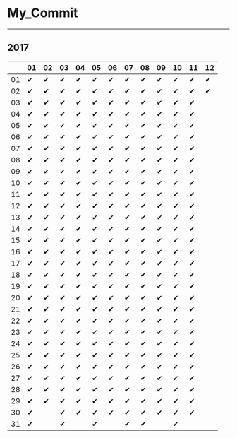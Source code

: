 # My_Commit

---

## 2017

|  |01|02|03|04|05|06|07|08|09|10|11|12|
|----|----|----|----|----|----|----|----|----|----|----|----|----|
|01|✔ |✔ |✔ |✔ |✔ |✔ |✔ |✔ |✔ |✔ |✔ |✔ |
|02|✔ |✔ |✔ |✔ |✔ |✔ |✔ |✔ |✔ |✔ |✔ |✔ |
|03|✔ |✔ |✔ |✔ |✔ |✔ |✔ |✔ |✔ |✔ |✔ |  |
|04|✔ |✔ |✔ |✔ |✔ |✔ |✔ |✔ |✔ |✔ |✔ |  |
|05|✔ |✔ |✔ |✔ |✔ |✔ |✔ |✔ |✔ |✔ |✔ |  |
|06|✔ |✔ |✔ |✔ |✔ |✔ |✔ |✔ |✔ |✔ |✔ |  |
|07|✔ |✔ |✔ |✔ |✔ |✔ |✔ |✔ |✔ |✔ |✔ |  |
|08|✔ |✔ |✔ |✔ |✔ |✔ |✔ |✔ |✔ |✔ |✔ |  |
|09|✔ |✔ |✔ |✔ |✔ |✔ |✔ |✔ |✔ |✔ |✔ |  |
|10|✔ |✔ |✔ |✔ |✔ |✔ |✔ |✔ |✔ |✔ |✔ |  |
|11|✔ |✔ |✔ |✔ |✔ |✔ |✔ |✔ |✔ |✔ |✔ |  |
|12|✔ |✔ |✔ |✔ |✔ |✔ |✔ |✔ |✔ |✔ |✔ |  |
|13|✔ |✔ |✔ |✔ |✔ |✔ |✔ |✔ |✔ |✔ |✔ |  |
|14|✔ |✔ |✔ |✔ |✔ |✔ |✔ |✔ |✔ |✔ |✔ |  |
|15|✔ |✔ |✔ |✔ |✔ |✔ |✔ |✔ |✔ |✔ |✔ |  |
|16|✔ |✔ |✔ |✔ |✔ |✔ |✔ |✔ |✔ |✔ |✔ |  |
|17|✔ |✔ |✔ |✔ |✔ |✔ |✔ |✔ |✔ |✔ |✔ |  |
|18|✔ |✔ |✔ |✔ |✔ |✔ |✔ |✔ |✔ |✔ |✔ |  |
|19|✔ |✔ |✔ |✔ |✔ |✔ |✔ |✔ |✔ |✔ |✔ |  |
|20|✔ |✔ |✔ |✔ |✔ |✔ |✔ |✔ |✔ |✔ |✔ |  |
|21|✔ |✔ |✔ |✔ |✔ |✔ |✔ |✔ |✔ |✔ |✔ |  |
|22|✔ |✔ |✔ |✔ |✔ |✔ |✔ |✔ |✔ |✔ |✔ |  |
|23|✔ |✔ |✔ |✔ |✔ |✔ |✔ |✔ |✔ |✔ |✔ |  |
|24|✔ |✔ |✔ |✔ |✔ |✔ |✔ |✔ |✔ |✔ |✔ |  |
|25|✔ |✔ |✔ |✔ |✔ |✔ |✔ |✔ |✔ |✔ |✔ |  |
|26|✔ |✔ |✔ |✔ |✔ |✔ |✔ |✔ |✔ |✔ |✔ |  |
|27|✔ |✔ |✔ |✔ |✔ |✔ |✔ |✔ |✔ |✔ |✔ |  |
|28|✔ |✔ |✔ |✔ |✔ |✔ |✔ |✔ |✔ |✔ |✔ |  |
|29|✔ |✔ |✔ |✔ |✔ |✔ |✔ |✔ |✔ |✔ |✔ |  |
|30|✔ |  |✔ |✔ |✔ |✔ |✔ |✔ |✔ |✔ |✔ |  |
|31|✔ |  |✔ |  |✔ |  |✔ |✔ |  |✔ |  |  |

